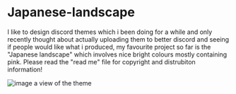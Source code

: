 # Japanese-landscape
I like to design discord themes which i been doing for a while and only recently thought about actually uploading them to better discord and seeing if people would like what i produced, my favourite project so far is the "Japanese landscape" which involves nice bright colours mostly containing pink.
Please read the "read me" file for copyright and distrubiton information!

![image](https://user-images.githubusercontent.com/104160772/164515666-908ee562-a980-4a20-9f77-49e6cfe10e08.png)
a view of the theme
